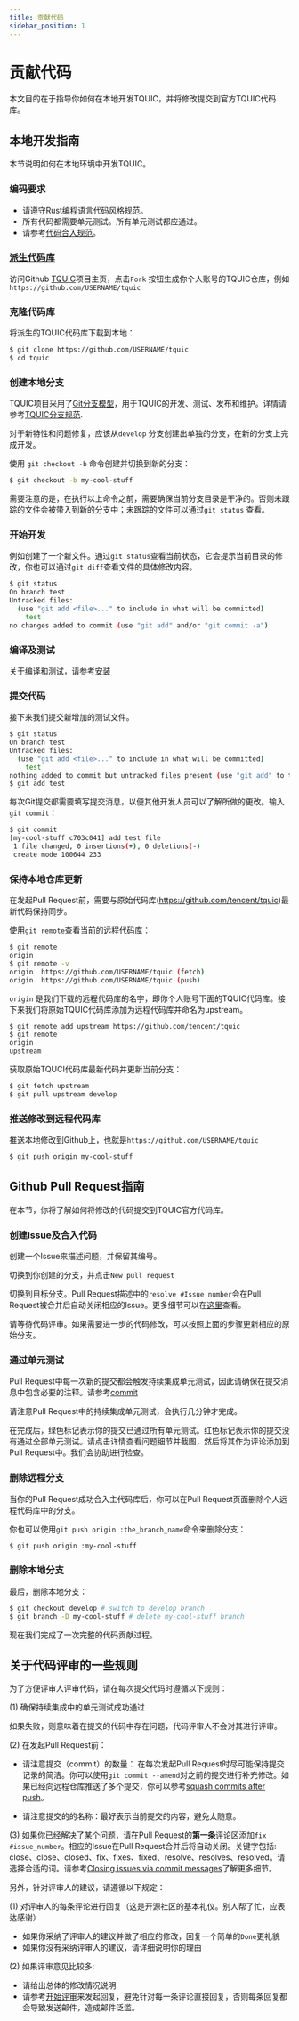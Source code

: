 ```yaml
---
title: 贡献代码
sidebar_position: 1
---
```


# 贡献代码

本文目的在于指导你如何在本地开发TQUIC，并将修改提交到官方TQUIC代码库。

## 本地开发指南

本节说明如何在本地环境中开发TQUIC。

### 编码要求

- 请遵守Rust编程语言代码风格规范。
- 所有代码都需要单元测试。所有单元测试都应通过。
- 请参考[代码合入规范](contribute_codes#guide-of-submitting-pr-to-github)。
  

### [派生代码库](https://help.github.com/articles/fork-a-repo/)

访问Github [TQUIC](https://github.com/tencent/tquic)项目主页，点击`Fork` 按钮生成你个人账号的TQUIC仓库，例如`https://github.com/USERNAME/tquic`


### 克隆代码库

将派生的TQUIC代码库下载到本地：

```bash
$ git clone https://github.com/USERNAME/tquic
$ cd tquic
```

### 创建本地分支

TQUIC项目采用了[Git分支模型](http://nvie.com/posts/a-successful-git-branching-model/)，用于TQUIC的开发、测试、发布和维护。详情请参考[TQUIC分支规范](releasing_process.md).

对于新特性和问题修复，应该从`develop` 分支创建出单独的分支，在新的分支上完成开发。

使用 `git checkout -b` 命令创建并切换到新的分支：

```bash
$ git checkout -b my-cool-stuff
```

需要注意的是，在执行以上命令之前，需要确保当前分支目录是干净的。否则未跟踪的文件会被带入到新的分支中；未跟踪的文件可以通过`git status` 查看。


### 开始开发

例如创建了一个新文件。通过`git status`查看当前状态，它会提示当前目录的修改，你也可以通过`git diff`查看文件的具体修改内容。

```bash
$ git status
On branch test
Untracked files:
  (use "git add <file>..." to include in what will be committed)
	test
no changes added to commit (use "git add" and/or "git commit -a")
```

### 编译及测试

关于编译和测试，请参考[安装](../getting_started/installation) 


### 提交代码

接下来我们提交新增加的测试文件。

```bash
$ git status
On branch test
Untracked files:
  (use "git add <file>..." to include in what will be committed)
	test
nothing added to commit but untracked files present (use "git add" to track)
$ git add test
```

每次Git提交都需要填写提交消息，以便其他开发人员可以了解所做的更改。输入`git commit`：

```bash
$ git commit
[my-cool-stuff c703c041] add test file
 1 file changed, 0 insertions(+), 0 deletions(-)
 create mode 100644 233
```


### 保持本地仓库更新

在发起Pull Request前，需要与原始代码库(<https://github.com/tencent/tquic>)最新代码保持同步。

使用`git remote`查看当前的远程代码库：

```bash
$ git remote
origin
$ git remote -v
origin	https://github.com/USERNAME/tquic (fetch)
origin	https://github.com/USERNAME/tquic (push)
```

`origin` 是我们下载的远程代码库的名字，即你个人账号下面的TQUIC代码库。接下来我们将原始TQUIC代码库添加为远程代码库并命名为upstream。

```bash
$ git remote add upstream https://github.com/tencent/tquic
$ git remote
origin
upstream
```

获取原始TQUCI代码库最新代码并更新当前分支：

```bash
$ git fetch upstream
$ git pull upstream develop
```

### 推送修改到远程代码库

推送本地修改到Github上，也就是`https://github.com/USERNAME/tquic`

```bash
$ git push origin my-cool-stuff
```


## Github Pull Request指南

在本节，你将了解如何将修改的代码提交到TQUIC官方代码库。


### 创建Issue及合入代码

创建一个Issue来描述问题，并保留其编号。

切换到你创建的分支，并点击`New pull request`

切换到目标分支。Pull Request描述中的`resolve #Issue number`会在Pull Request被合并后自动关闭相应的Issue。更多细节可以在[这里](https://help.github.com/articles/closing-issues-via-commit-messages/)查看。

请等待代码评审。如果需要进一步的代码修改，可以按照上面的步骤更新相应的原始分支。


### 通过单元测试

Pull Request中每一次新的提交都会触发持续集成单元测试，因此请确保在提交消息中包含必要的注释。请参考[commit](contribute_codes.md#commit)

请注意Pull Request中的持续集成单元测试，会执行几分钟才完成。

在完成后，绿色标记表示你的提交已通过所有单元测试。红色标记表示你的提交没有通过全部单元测试。请点击详情查看问题细节并截图，然后将其作为评论添加到Pull Request中。我们会协助进行检查。


### 删除远程分支

当你的Pull Request成功合入主代码库后，你可以在Pull Request页面删除个人远程代码库中的分支。

你也可以使用`git push origin :the_branch_name`命令来删除分支：

```bash
$ git push origin :my-cool-stuff
```

### 删除本地分支

最后，删除本地分支：

```bash
$ git checkout develop # switch to develop branch
$ git branch -D my-cool-stuff # delete my-cool-stuff branch

```

现在我们完成了一次完整的代码贡献过程。


## 关于代码评审的一些规则

为了方便评审人评审代码，请在每次提交代码时遵循以下规则：

(1) 确保持续集成中的单元测试成功通过

如果失败，则意味着在提交的代码中存在问题，代码评审人不会对其进行评审。


(2) 在发起Pull Request前：

- 请注意提交（commit）的数量：
在每次发起Pull Request时尽可能保持提交记录的简洁。你可以使用`git commit --amend`对之前的提交进行补充修改。如果已经向远程仓库推送了多个提交，你可以参考[squash commits after push](http://stackoverflow.com/questions/5667884/how-to-squash-commits-in-git-after-they-have-been-pushed)。

- 请注意提交的的名称：最好表示当前提交的内容，避免太随意。

(3) 如果你已经解决了某个问题，请在Pull Request的**第一条**评论区添加`fix #issue_number`。相应的Issue在Pull Request合并后将自动关闭。关键字包括: close、close、closed、fix、fixes、fixed、resolve、resolves、resolved。请选择合适的词。请参考[Closing issues via commit messages](https://help.github.com/articles/closing-issues-via-commit-messages)了解更多细节。


另外，针对评审人的建议，请遵循以下规定：

(1) 对评审人的每条评论进行回复（这是开源社区的基本礼仪。别人帮了忙，应表达感谢）
   - 如果你采纳了评审人的建议并做了相应的修改，回复一个简单的`Done`更礼貌
   - 如果你没有采纳评审人的建议，请详细说明你的理由

(2) 如果评审意见比较多:
   - 请给出总体的修改情况说明
   - 请参考[开始评审](https://help.github.com/articles/reviewing-proposed-changes-in-a-pull-request/)来发起回复，避免针对每一条评论直接回复，否则每条回复都会导致发送邮件，造成邮件泛滥。


